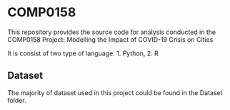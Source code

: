 # COMP0158
This repository provides the source code for analysis conducted in the COMP0158 Project: Modelling the Impact of COVID-19 Crisis on Cities

It is consist of two type of language: 1. Python, 2. R

## Dataset
The majority of dataset used in this project could be found in the Dataset folder.
